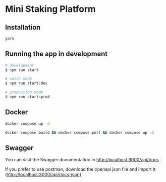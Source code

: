# Mini Staking Platform

## Installation

```bash
yarn
```

## Running the app in development

```bash
# development
$ npm run start

# watch mode
$ npm run start:dev

# production mode
$ npm run start:prod
```

## Docker

```bash
docker compose up -d
```

```bash
docker compose build && docker compose pull && docker compose up -d
```

## Swagger

You can visit the Swagger documentation in <http://localhost:3000/api/docs> .

If you prefer to use postman, download the openapi json file and import it. (<http://localhost:3000/api/docs-json>)

